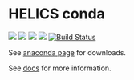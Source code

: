 # HELICS conda
[![](https://anaconda.org/gmlc-tdc/helics/badges/platforms.svg)](https://anaconda.org/gmlc-tdc/helics) [![](https://anaconda.org/gmlc-tdc/helics/badges/latest_release_date.svg)](https://anaconda.org/gmlc-tdc/helics)
[![](https://anaconda.org/gmlc-tdc/helics/badges/version.svg)](https://anaconda.org/gmlc-tdc/helics)
[![](https://anaconda.org/gmlc-tdc/helics/badges/downloads.svg)](https://anaconda.org/gmlc-tdc/helics) 
[![Build Status](https://www.travis-ci.com/GMLC-TDC/helics-conda.svg?branch=master)](https://travis-ci.com/GMLC-TDC/helics-conda)

See [anaconda page](https://anaconda.org/gmlc-tdc/helics) for downloads.

See [docs](https://helics.readthedocs.io/en/latest/) for more information.
